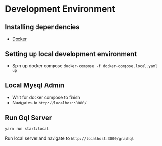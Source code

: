 # Development Environment

## Installing dependencies

- [Docker](https://www.docker.com/products/docker-desktop/)

## Setting up local development environment

- Spin up docker compose `docker-compose -f docker-compose.local.yaml up`

## Local Mysql Admin

- Wait for docker compose to finish
- Navigates to `http://localhost:8080/`

## Run Gql Server

```bash
yarn run start:local
```

Run local server and navigate to
`http://localhost:3000/graphql`
